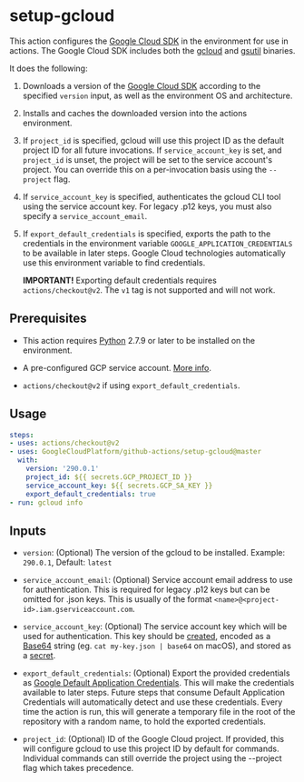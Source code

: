 <!--
 Copyright 2019 Google LLC

 Licensed under the Apache License, Version 2.0 (the "License"); you may not use this file except in
 compliance with the License. You may obtain a copy of the License at

        https://www.apache.org/licenses/LICENSE-2.0

 Unless required by applicable law or agreed to in writing, software distributed under the License
 is distributed on an "AS IS" BASIS, WITHOUT WARRANTIES OR CONDITIONS OF ANY KIND, either express or
 implied. See the License for the specific language governing permissions and limitations under the
 License.
-->

# setup-gcloud

This action configures the [Google Cloud SDK][sdk] in the environment for use in
actions. The Google Cloud SDK includes both the [gcloud][gcloud] and
[gsutil][gsutil] binaries.

It does the following:

1.  Downloads a version of the [Google Cloud SDK][sdk] according to the
    specified `version` input, as well as the environment OS and architecture.

1.  Installs and caches the downloaded version into the actions environment.

1.  If `project_id` is specified, gcloud will use this project ID as the default
    project ID for all future invocations. If `service_account_key` is set, and
    `project_id` is unset, the project will be set to the service account's
    project. You can override this on a per-invocation basis using the
    `--project` flag.

1.  If `service_account_key` is specified, authenticates the gcloud CLI tool
    using the service account key. For legacy .p12 keys, you must also specify a
    `service_account_email`.

1.  If `export_default_credentials` is specified, exports the path to the
    credentials in the environment variable `GOOGLE_APPLICATION_CREDENTIALS` to
    be available in later steps. Google Cloud technologies automatically use
    this environment variable to find credentials.

    **IMPORTANT!** Exporting default credentials requires `actions/checkout@v2`.
    The `v1` tag is not supported and will not work.

## Prerequisites

* This action requires [Python](https://www.python.org/) 2.7.9 or later to be installed on the environment.

* A pre-configured GCP service account. [More info](https://cloud.google.com/iam/docs/creating-managing-service-accounts).

* `actions/checkout@v2` if using `export_default_credentials`.

## Usage

```yaml
steps:
- uses: actions/checkout@v2
- uses: GoogleCloudPlatform/github-actions/setup-gcloud@master
  with:
    version: '290.0.1'
    project_id: ${{ secrets.GCP_PROJECT_ID }}
    service_account_key: ${{ secrets.GCP_SA_KEY }}
    export_default_credentials: true
- run: gcloud info
```

## Inputs

* `version`: (Optional) The version of the gcloud to be installed.  Example: `290.0.1`, Default: `latest`

* `service_account_email`: (Optional) Service account email address to use for authentication. This is required for legacy .p12 keys but can be omitted for .json keys. This is usually of the format `<name>@<project-id>.iam.gserviceaccount.com`.

* `service_account_key`: (Optional) The service account key which will be used for authentication. This key should be [created](https://cloud.google.com/iam/docs/creating-managing-service-account-keys), encoded as a [Base64](https://en.wikipedia.org/wiki/Base64) string (eg. `cat my-key.json | base64` on macOS), and stored as a [secret](https://help.github.com/en/actions/automating-your-workflow-with-github-actions/creating-and-using-encrypted-secrets).

* `export_default_credentials`: (Optional) Export the provided credentials as [Google Default Application Credentials][dac]. This will make the credentials available to later steps. Future steps that consume Default Application Credentials will automatically detect and use these credentials. Every time the action is run, this will generate a temporary file in the root of the repository with a random name, to hold the exported credentials.

* `project_id`: (Optional) ID of the Google Cloud project. If provided, this will configure gcloud to use this project ID by default for commands. Individual commands can still override the project using the --project flag which takes precedence.

[dac]: https://cloud.google.com/docs/authentication/production
[sdk]: https://cloud.google.com/sdk/
[gcloud]: https://cloud.google.com/sdk/gcloud/
[gsutil]: https://cloud.google.com/storage/docs/gsutil
[sa-iam-docs]: https://cloud.google.com/iam/docs/service-accounts

